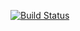 [![Build Status](https://travis-ci.org/myzikdev/hello.svg?branch=master)](https://travis-ci.org/myzikdev/hello)